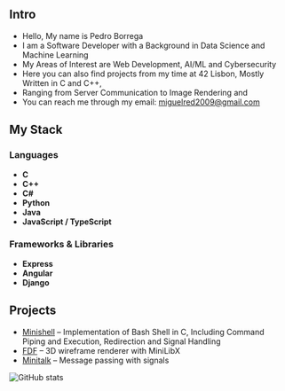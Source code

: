 ## Intro 
- Hello, My name is Pedro Borrega
- I am a Software Developer with a Background in Data Science and Machine Learning
- My Areas of Interest are Web Development, AI/ML and Cybersecurity
- Here you can also find projects from my time at 42 Lisbon, Mostly Written in C and C++,
- Ranging from Server Communication to Image Rendering and 
- You can reach me through my email: miguelred2009@gmail.com

## My Stack 
### Languages
- **C**
- **C++**
- **C#**
- **Python** 
- **Java**
- **JavaScript / TypeScript**  

### Frameworks & Libraries
- **Express**
- **Angular**
- **Django**

## Projects
- [Minishell](link) – Implementation of Bash Shell in C, Including Command Piping and Execution, Redirection and Signal Handling
- [FDF](link) – 3D wireframe renderer with MiniLibX
- [Minitalk](link) – Message passing with signals

![GitHub stats](https://github-readme-stats.vercel.app/api?username=icrackfofun&show_icons=true&theme=radical)
